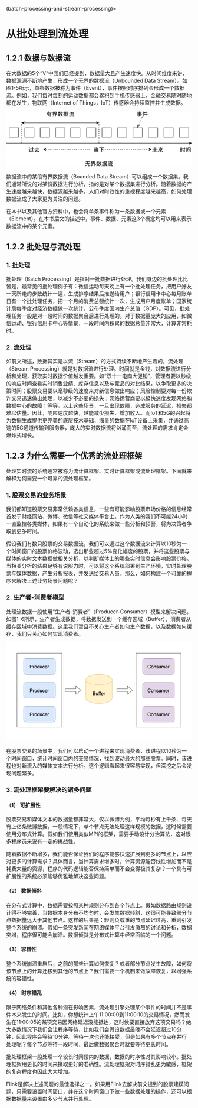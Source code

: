 (batch-processing-and-stream-processing)=
# 从批处理到流处理

## 1.2.1 数据与数据流

在大数据的5个“V”中我们已经提到，数据量大且产生速度快。从时间维度来讲，数据源源不断地产生，形成一个无界的数据流（Unbounded Data Stream）。如图1-5所示，单条数据被称为事件（Event），事件按照时序排列会形成一个数据流。例如，我们每时每刻的运动数据都会累积到手机传感器上，金融交易随时随地都在发生，物联网（Internet of Things，IoT）传感器会持续监控并生成数据。

![图1-5 数据和数据流](./img/data-and-data-stream.png)

数据流中的某段有界数据流（Bounded Data Stream）可以组成一个数据集。我们通常所说的对某份数据进行分析，指的是对某个数据集进行分析。随着数据的产生速度越来越快，数据源越来越多，人们对时效性的重视程度越来越高，如何处理数据流成了大家更为关注的问题。

在本书以及其他官方资料中，也会将单条事件称为一条数据或一个元素（Element）。在本书后文的描述中，事件、数据、元素这3个概念均可以用来表示数据流中的某个元素。

## 1.2.2 批处理与流处理

### 1. 批处理

批处理（Batch Processing）是指对一批数据进行处理。我们身边的批处理比比皆是，最常见的批处理例子有：微信运动每天晚上有一个批处理任务，把用户好友一天所走的步数统计一遍，生成排序结果后推送给用户；银行信用卡中心每月账单日有一个批处理任务，把一个月的消费总额统计一次，生成用户月度账单；国家统计局每季度对经济数据做一次统计，公布季度国内生产总值（GDP）。可见，批处理任务一般是对一段时间的数据聚合后进行处理的。对于数据量庞大的应用，如微信运动、银行信用卡中心等情景，一段时间内积累的数据总量非常大，计算非常耗时。

### 2. 流处理

如前文所述，数据其实是以流（Stream）的方式持续不断地产生着的，流处理（Stream Processing）就是对数据流进行处理。时间就是金钱，对数据流进行分析和处理，获取实时数据价值越发重要。如“双十一电商大促销”，管理者要以秒级的响应时间查看实时销售业绩、库存信息以及与竞品的对比结果，以争取更多的决策时间；股票交易要以毫秒级的速度来对新信息做出响应；风险控制要对每一份欺诈交易迅速做出处理，以减少不必要的损失；网络运营商要以极快速度发现网络和数据中心的故障；等等。以上这些场景，一旦出现故障，造成服务的延迟，损失都难以估量。因此，响应速度越快，越能减少损失、增加收入。而IoT和5G的兴起将为数据生成提供更完美的底层技术基础，海量的数据在IoT设备上采集，并通过高速的5G通道传输到服务器，庞大的实时数据流将汹涌而至，流处理的需求肯定会爆炸式增长。

## 1.2.3 为什么需要一个优秀的流处理框架

处理实时流的系统通常被称为流计算框架、实时计算框架或流处理框架。下面就来解释为何需要一个可靠的流处理框架。

### 1. 股票交易的业务场景

我们都知道股票交易非常依赖各类信息，一些有可能影响股票市场价格的信息经常首发于财经网站、微博、微信等社交媒体平台上。作为人类的我们不可能24小时一直监控各类媒体，如果有一个自动化的系统来做一些分析和预警，将为决策者争取到更多时间。

假设我们有数只股票的交易数据流，我们可以通过这个数据流来计算以10秒为一个时间窗口的股票价格波动，选出那些超过5%变化幅度的股票，并将这些股票与媒体的实时文本数据做相关分析，以判断媒体上的哪些实时信息会影响股票价格。当相关分析的结果足够有说服力时，可以将这个系统部署到生产环境，实时处理股票与媒体数据，产生分析报表，并发送给交易人员。那么，如何构建一个可靠的程序来解决上述业务场景问题呢？

### 2. 生产者-消费者模型

处理流数据一般使用“生产者-消费者”（Producer-Consumer）模型来解决问题。如图1-6所示，生产者生成数据，将数据发送到一个缓存区域（Buffer），消费者从缓存区域中消费数据。这里我们暂且不关心生产者如何生产数据，以及数据如何缓存，我们只关心如何实现消费者。

![图1-6 生产者-消费者模型](./img/producer-consumer.png)

在股票交易的场景中，我们可以启动一个进程来实现消费者，该进程以10秒为一个时间窗口，统计时间窗口内的交易情况，找到波动最大的那些股票。同时，该进程也对新流入的媒体文本进行分析。这个逻辑看起来很容易实现，但深挖之后会发现问题繁多。

### 3. 流处理框架要解决的诸多问题

#### （1） 可扩展性

股票交易和媒体文本的数据量都非常大，仅以微博为例，平均每秒有上千条、每天有上亿条微博数据。一般情况下，单个节点无法处理这样规模的数据，这时候需要使用分布式计算。假如我们使用类似MPI的框架，需要手动设计分治算法，这对很多程序员来说有一定的挑战性。

随着数据不断增多，我们能否保证我们的程序能够快速扩展到更多的节点上，以应对更多的计算需求？具体而言，当计算需求增多时，计算资源能否线性增加而不是耗费大量的资源，程序的代码逻辑能否保持简单而不会变得极其复杂？一个具有可扩展性的系统必须能够优雅地解决这些问题。

#### （2） 数据倾斜

在分布式计算中，数据需要按照某种规则分布到各个节点上。假如数据路由规则设计得不够完善，当数据本身分布不均匀时，会发生数据倾斜，这很可能导致部分节点数据量远大于其他节点。这样的后果是：轻则负载重的节点延迟过高，重则引发整个系统的崩溃。假如一条突发新闻在网络媒体平台引发激烈的讨论和分析，数据突增，程序很可能会崩溃。数据倾斜是分布式计算中经常面临的一个问题。

#### （3） 容错性

整个系统崩溃重启后，之前的那些计算如何恢复？或者部分节点发生故障，如何将该节点上的计算迁移到其他的节点上？我们需要一个机制来做故障恢复，以增强系统的容错性。

#### （4） 时序错乱

限于网络条件和其他各种潜在影响因素，流处理引擎处理某个事件的时间并不是事件本来发生的时间。比如，你想统计上午11:00:00到11:00:10的交易情况，然而发生在11:00:05的某项交易因网络延迟没能抵达，这时候要直接放弃这项交易吗？绝大多数情况下我们会让程序等待，比如我们会假设数据最晚不会延迟超过10分钟，因此程序会等待10分钟。等待一次也还能接受，但是如果有多个节点在并行处理呢？每个节点等待一段时间，最后做数据聚合时就要等待更长时间。

批处理框架一般处理一个较长时间段内的数据，数据的时序性对其影响较小。批处理框架用更长的时间来换取更好的准确性。流处理框架对时序错乱更为敏感，框架的复杂程度也因此大大增加。

Flink是解决上述问题的最佳选择之一。如果用Flink去解决前文提到的股票建模问题，只需要设置时间窗口，并在这个时间窗口下做一些数据处理的操作，还可以根据数据量来设置由多少节点并行处理。
